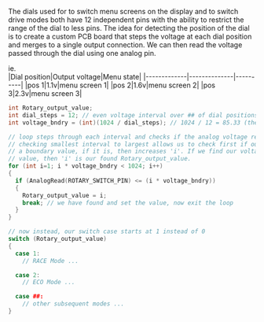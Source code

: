 The dials used for to switch menu screens on the display and to switch drive modes both have 12 independent pins with the ability to restrict the range of the dial to less pins. The idea for detecting the position of the dial is to create a custom PCB board that steps the voltage at each dial position and merges to a single output connection. We can then read the voltage passed through the dial using one analog pin.  

ie.  
|Dial position|Output voltage|Menu state|
|-------------|--------------|----------|
|pos 1|1.1v|menu screen 1|
|pos 2|1.6v|menu screen 2|
|pos 3|2.3v|menu screen 3|  



```CPP
int Rotary_output_value;
int dial_steps = 12; // even voltage interval over ## of dial positions
int voltage_bndry = (int)(1024 / dial_steps); // 1024 / 12 = 85.33 (the interval with which the voltage increases -> [i * 85v] )

// loop steps through each interval and checks if the analog voltage read is within the range.
// checking smallest interval to largest allows us to check first if our value is greater than
// a boundary value, if it is, then increases 'i'. If we find our voltage is less than a boundary
// value, then 'i' is our found Rotary_output_value.
for (int i=1; i * voltage_bndry < 1024; i++)
{
  if (AnalogRead(ROTARY_SWITCH_PIN) <= (i * voltage_bndry))
  {
    Rotary_output_value = i;
    break; // we have found and set the value, now exit the loop
  }
}

// now instead, our switch case starts at 1 instead of 0
switch (Rotary_output_value)
{
  case 1:
    // RACE Mode ...

  case 2:
    // ECO Mode ...

  case ##:
    // other subsequent modes ...
}
```
